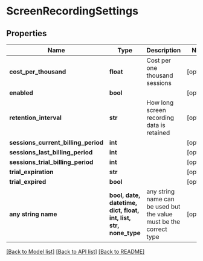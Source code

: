# ScreenRecordingSettings


## Properties
Name | Type | Description | Notes
------------ | ------------- | ------------- | -------------
**cost_per_thousand** | **float** | Cost per one thousand sessions | [optional] 
**enabled** | **bool** |  | [optional] 
**retention_interval** | **str** | How long screen recording data is retained | [optional] 
**sessions_current_billing_period** | **int** |  | [optional] 
**sessions_last_billing_period** | **int** |  | [optional] 
**sessions_trial_billing_period** | **int** |  | [optional] 
**trial_expiration** | **str** |  | [optional] 
**trial_expired** | **bool** |  | [optional] 
**any string name** | **bool, date, datetime, dict, float, int, list, str, none_type** | any string name can be used but the value must be the correct type | [optional]

[[Back to Model list]](../README.md#documentation-for-models) [[Back to API list]](../README.md#documentation-for-api-endpoints) [[Back to README]](../README.md)


